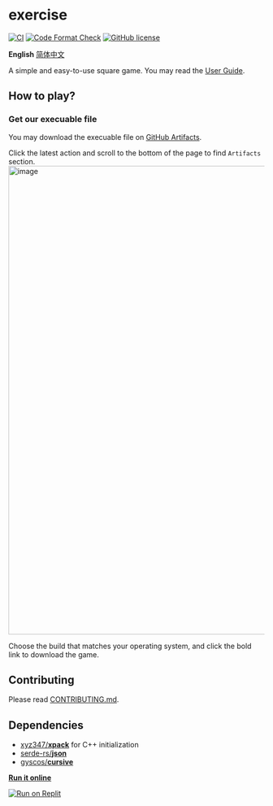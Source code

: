 # exercise

[![CI](https://github.com/Amazingkenneth/exercise/actions/workflows/ci.yml/badge.svg)](https://github.com/Amazingkenneth/exercise/actions/workflows/ci.yml)
[![Code Format Check](https://github.com/Amazingkenneth/exercise/actions/workflows/check.yml/badge.svg)](https://github.com/Amazingkenneth/exercise/actions/workflows/check.yml)
[![GitHub license](https://img.shields.io/github/license/Amazingkenneth/exercise)](https://github.com/Amazingkenneth/exercise/blob/main/LICENSE)

**English** [简体中文](https://github.com/Amazingkenneth/exercise/blob/main/README.md)

A simple and easy-to-use square game.
You may read the [User Guide](https://github.com/Amazingkenneth/exercise/blob/main/USER_GUIDE-en.md).

## How to play?
### Get our execuable file
You may download the execuable file on [GitHub Artifacts](https://github.com/Amazingkenneth/exercise/actions/workflows/ci.yml?query=is%3Asuccess).

Click the latest action and scroll to the bottom of the page to find `Artifacts` section.
<img width="922" alt="image" src="https://user-images.githubusercontent.com/81886982/198054083-87f62365-8e2d-4290-a809-9807e78974d5.png">

Choose the build that matches your operating system, and click the bold link to download the game.

<!-- an example on: https://github.com/Amazingkenneth/exercise/actions/runs/3329635277#artifacts -->

## Contributing
Please read [CONTRIBUTING.md](https://github.com/Amazingkenneth/exercise/blob/main/CONTRIBUTING.md).

## Dependencies
<!-- [nlohmann/**json** for C++ initialization](https://github.com/nlohmann/json)-->
- [xyz347/**xpack**](https://github.com/xyz347/xpack) for C++ initialization
- [serde-rs/**json**](https://github.com/serde-rs/json)
- [gyscos/**cursive**](https://github.com/gyscos/cursive)

**[Run it online](https://replit.com/@Zykang/exercise#README.md)**

[![Run on Replit](https://replit.com/badge/github/Amazingkenneth/exercise)](https://replit.com/github/Amazingkenneth/exercise)
